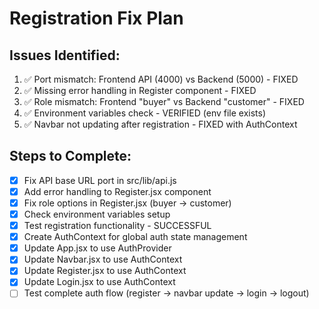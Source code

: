 # Registration Fix Plan

## Issues Identified:
1. ✅ Port mismatch: Frontend API (4000) vs Backend (5000) - FIXED
2. ✅ Missing error handling in Register component - FIXED
3. ✅ Role mismatch: Frontend "buyer" vs Backend "customer" - FIXED
4. ✅ Environment variables check - VERIFIED (env file exists)
5. ✅ Navbar not updating after registration - FIXED with AuthContext

## Steps to Complete:
- [x] Fix API base URL port in src/lib/api.js
- [x] Add error handling to Register.jsx component
- [x] Fix role options in Register.jsx (buyer → customer)
- [x] Check environment variables setup
- [x] Test registration functionality - SUCCESSFUL
- [x] Create AuthContext for global auth state management
- [x] Update App.jsx to use AuthProvider
- [x] Update Navbar.jsx to use AuthContext
- [x] Update Register.jsx to use AuthContext
- [x] Update Login.jsx to use AuthContext
- [ ] Test complete auth flow (register → navbar update → login → logout)
